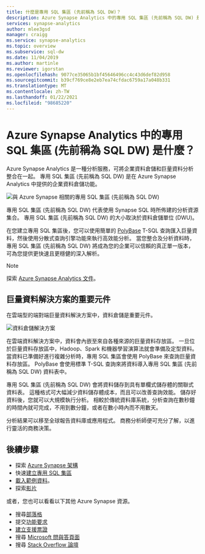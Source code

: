 ```yaml
---
title: 什麼是專用 SQL 集區 (先前稱為 SQL DW)？
description: Azure Synapse Analytics 中的專用 SQL 集區 (先前稱為 SQL DW) 是 Azure Synapse Analytics 中的企業資料倉儲功能。
services: synapse-analytics
author: mlee3gsd
manager: craigg
ms.service: synapse-analytics
ms.topic: overview
ms.subservice: sql-dw
ms.date: 11/04/2019
ms.author: martinle
ms.reviewer: igorstan
ms.openlocfilehash: 9077ce35065b1bf45646496cc4c43d6def82d958
ms.sourcegitcommit: b39cf769ce8e2eb7ea74cfdac6759a17a048b331
ms.translationtype: MT
ms.contentlocale: zh-TW
ms.lasthandoff: 01/22/2021
ms.locfileid: "98685220"
---
```

# <a name="what-is-dedicated-sql-pool-formerly-sql-dw-in-azure-synapse-analytics"></a>Azure Synapse Analytics 中的專用 SQL 集區 (先前稱為 SQL DW) 是什麼？

Azure Synapse Analytics 是一種分析服務，可將企業資料倉儲和巨量資料分析整合在一起。 專用 SQL 集區 (先前稱為 SQL DW) 是在 Azure Synapse Analytics 中提供的企業資料倉儲功能。



![與 Azure Synapse 相關的專用 SQL 集區 (先前稱為 SQL DW)](./media/sql-data-warehouse-overview-what-is/dedicated-sql-pool.png)



專用 SQL 集區 (先前稱為 SQL DW) 代表使用 Synapse SQL 時所佈建的分析資源集合。 專用 SQL 集區 (先前稱為 SQL DW) 的大小取決於資料倉儲單位 (DWU)。

在您建立專用 SQL 集區後，您可以使用簡單的 [PolyBase](/sql/relational-databases/polybase/polybase-guide?toc=/azure/synapse-analytics/sql-data-warehouse/toc.json&bc=/azure/synapse-analytics/sql-data-warehouse/breadcrumb/toc.json&view=azure-sqldw-latest&preserve-view=true) T-SQL 查詢匯入巨量資料，然後使用分散式查詢引擎功能來執行高效能分析。 當您整合及分析資料時，專用 SQL 集區 (先前稱為 SQL DW) 將成為您的企業可以信賴的真正單一版本，可為您提供更快速且更穩健的深入解析。

> [!NOTE]
>探索 [Azure Synapse Analytics 文件](../overview-what-is.md)。
> 

## <a name="key-component-of-a-big-data-solution"></a>巨量資料解決方案的重要元件

在雲端型的端對端巨量資料解決方案中，資料倉儲是重要元件。

![資料倉儲解決方案](./media/sql-data-warehouse-overview-what-is/data-warehouse-solution.png)

在雲端資料解決方案中，資料會內嵌至來自各種來源的巨量資料存放區。 一旦位於巨量資料存放區中，Hadoop、Spark 和機器學習演算法就會準備及定型資料。 當資料已準備好進行複雜分析時，專用 SQL 集區會使用 PolyBase 來查詢巨量資料存放區。 PolyBase 會使用標準 T-SQL 查詢來將資料導入專用 SQL 集區 (先前稱為 SQL DW) 資料表中。

專用 SQL 集區 (先前稱為 SQL DW) 會將資料儲存到具有單欄式儲存體的關聯式資料表。 這種格式可大幅減少資料儲存體成本，而且可以改善查詢效能。 儲存好資料後，您就可以大規模執行分析。 相較於傳統資料庫系統，分析查詢在數秒鐘的時間內就可完成，不用到數分鐘，或者在數小時內而不用數天。

分析結果可以移至全球報告資料庫或應用程式。 商務分析師便可充分了解，以進行靈活的商務決策。

## <a name="next-steps"></a>後續步驟

- 探索 [Azure Synapse 架構](massively-parallel-processing-mpp-architecture.md)
- 快速[建立專用 SQL 集區](create-data-warehouse-portal.md)
- [載入範例資料](./load-data-from-azure-blob-storage-using-copy.md)。
- 探索[影片](https://azure.microsoft.com/documentation/videos/index/?services=sql-data-warehouse)

或者，您也可以看看以下其他 Azure Synapse 資源。

- 搜尋[部落格](https://azure.microsoft.com/blog/tag/azure-sql-data-warehouse/)
- 提交[功能要求](https://feedback.azure.com/forums/307516-sql-data-warehouse)
- [建立支援票證](sql-data-warehouse-get-started-create-support-ticket.md)
- 搜尋 [Microsoft 問與答頁面](/answers/topics/azure-synapse-analytics.html)
- 搜尋 [Stack Overflow 論壇](https://stackoverflow.com/questions/tagged/azure-sqldw)
